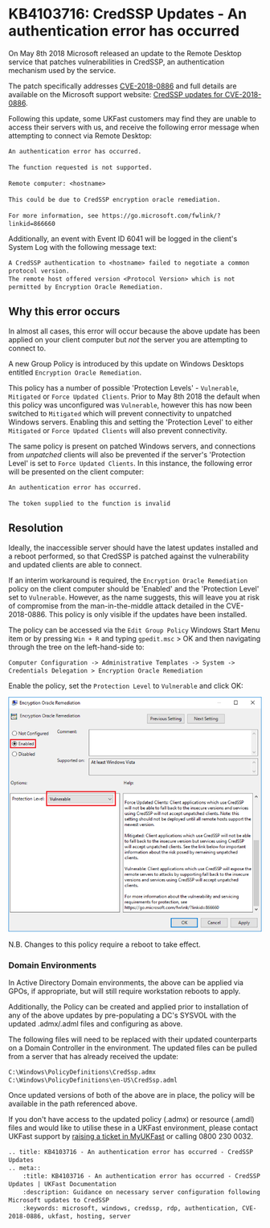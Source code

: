 # KB4103716: CredSSP Updates - An authentication error has occurred

On May 8th 2018 Microsoft released an update to the Remote Desktop service that patches vulnerabilities in CredSSP, an authentication mechanism used by the service.

The patch specifically addresses [CVE-2018-0886](https://portal.msrc.microsoft.com/en-us/security-guidance/advisory/CVE-2018-0886) and full details are available on the Microsoft support website: [CredSSP updates for CVE-2018-0886](https://support.microsoft.com/en-us/help/4093492/credssp-updates-for-cve-2018-0886-march-13-2018).

Following this update, some UKFast customers may find they are unable to access their servers with us, and receive the following error message when attempting to connect via Remote Desktop:

```
An authentication error has occurred.

The function requested is not supported.

Remote computer: <hostname>

This could be due to CredSSP encryption oracle remediation.

For more information, see https://go.microsoft.com/fwlink/?linkid=866660
```

Additionally, an event with Event ID 6041 will be logged in the client's System Log with the following message text:

```
A CredSSP authentication to <hostname> failed to negotiate a common protocol version.
The remote host offered version <Protocol Version> which is not permitted by Encryption Oracle Remediation.
```

## Why this error occurs

In almost all cases, this error will occur because the above update has been applied on your client computer but *not* the server you are attempting to connect to.

A new Group Policy is introduced by this update on Windows Desktops entitled `Encryption Oracle Remediation`.

This policy has a number of possible 'Protection Levels' - `Vulnerable`, `Mitigated` or `Force Updated Clients`. Prior to May 8th 2018 the default when this policy was unconfigured was `Vulnerable`, however this has now been switched to `Mitigated` which will prevent connectivity to unpatched Windows servers. Enabling this and setting the 'Protection Level' to either `Mitigated` or `Force Updated Clients` will also prevent connectivity.

The same policy is present on patched Windows servers, and connections from *unpatched* clients will also be prevented if the server's 'Protection Level' is set to `Force Updated Clients`. In this instance, the following error will be presented on the client computer:

```
An authentication error has occurred.

The token supplied to the function is invalid
```

## Resolution

Ideally, the inaccessible server should have the latest updates installed and a reboot performed, so that CredSSP is patched against the vulnerability and updated clients are able to connect.

If an interim workaround is required, the `Encryption Oracle Remediation` policy on the client computer should be 'Enabled' and the 'Protection Level' set to `Vulnerable`. However, as the name suggests, this will leave you at risk of compromise from the man-in-the-middle attack detailed in the CVE-2018-0886. This policy is only visible if the updates have been installed.

The policy can be accessed via the `Edit Group Policy` Windows Start Menu item or by pressing `Win + R` and typing `gpedit.msc` > OK and then navigating through the tree on the left-hand-side to:

```
Computer Configuration -> Administrative Templates -> System -> Credentials Delegation > Encryption Oracle Remediation
```
Enable the policy, set the `Protection Level` to `Vulnerable` and click OK:

![Encryption Oracle Remediation Policy](files/kb4103716/enable_vuln_protection_level_highlight.png)

N.B. Changes to this policy require a reboot to take effect.

### Domain Environments

In Active Directory Domain environments, the above can be applied via GPOs, if appropriate, but will still require workstation reboots to apply.

Additionally, the Policy can be created and applied prior to installation of any of the above updates by pre-populating a DC's SYSVOL with the updated .admx/.adml files and configuring as above.

The following files will need to be replaced with their updated counterparts on a Domain Controller in the environment. The updated files can be pulled from a server that has already received the update:

```
C:\Windows\PolicyDefinitions\CredSsp.admx
C:\Windows\PolicyDefinitions\en-US\CredSsp.adml
```
Once updated versions of both of the above are in place, the policy will be available in the path referenced above.

If you don't have access to the updated policy (.admx) or resource (.amdl) files and would like to utilise these in a UKFast environment, please contact UKFast support by [raising a ticket in MyUKFast](https://my.ukfast.co.uk/pss/add.php) or calling 0800 230 0032.


```eval_rst
.. title: KB4103716 - An authentication error has occurred - CredSSP Updates
.. meta::
    :title: KB4103716 - An authentication error has occurred - CredSSP Updates | UKFast Documentation
    :description: Guidance on necessary server configuration following Microsoft updates to CredSSP
    :keywords: microsoft, windows, credssp, rdp, authentication, CVE-2018-0886, ukfast, hosting, server
```
